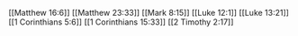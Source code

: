 [[Matthew 16:6]]
[[Matthew 23:33]]
[[Mark 8:15]]
[[Luke 12:1]]
[[Luke 13:21]]
[[1 Corinthians 5:6]]
[[1 Corinthians 15:33]]
[[2 Timothy 2:17]]
